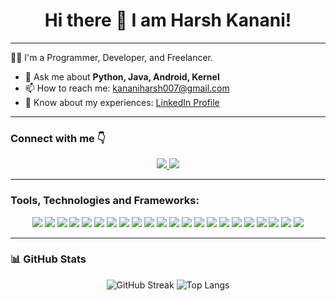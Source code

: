 
<h1 align="center">Hi there 👋 I am Harsh Kanani!</h1>

---

🧑‍💻 I'm a Programmer, Developer, and Freelancer.
- 💬 Ask me about **Python, Java, Android, Kernel**
- 📫 How to reach me: [kananiharsh007@gmail.com](mailto:kananiharsh007@gmail.com)
- 💼 Know about my experiences: [LinkedIn Profile](https://www.linkedin.com/in/harsh-kanani)

---

### Connect with me 👇

<p align="center">
  <a href="mailto:kananiharsh007@gmail.com">
    <img src="https://img.shields.io/badge/Gmail-D14836?style=for-the-badge&logo=gmail&logoColor=white" />
  </a>
  <a href="https://www.linkedin.com/in/harsh-kanani">
    <img src="https://img.shields.io/badge/LinkedIn-0A66C2?style=for-the-badge&logo=linkedin&logoColor=white" />
  </a>
</p>

---

### Tools, Technologies and Frameworks:

<p align="center">
  <img src="https://img.shields.io/badge/C-A8B9CC?style=for-the-badge&logo=c&logoColor=white" />
  <img src="https://img.shields.io/badge/C++-00599C?style=for-the-badge&logo=c%2B%2B&logoColor=white" />
  <img src="https://img.shields.io/badge/Java-007396?style=for-the-badge&logo=java&logoColor=white" />
  <img src="https://img.shields.io/badge/Kotlin-007396?style=for-the-badge&logo=kotlin&logoColor=white" />
  <img src="https://img.shields.io/badge/MS_SQL_Server-CC2927?style=for-the-badge&logo=microsoft-sql-server&logoColor=white" />
  <img src="https://img.shields.io/badge/Android_SDK-3DDC84?style=for-the-badge&logo=android&logoColor=white" />
  <img src="https://img.shields.io/badge/Android_NDK-3DDC84?style=for-the-badge&logo=android&logoColor=white" />
  <img src="https://img.shields.io/badge/Firebase-FFCA28?style=for-the-badge&logo=firebase&logoColor=black" />
  <img src="https://img.shields.io/badge/JavaScript-F7DF1E?style=for-the-badge&logo=javascript&logoColor=black" />
  <img src="https://img.shields.io/badge/Angular_JS-DD0031?style=for-the-badge&logo=angularjs&logoColor=white" />
  <img src="https://img.shields.io/badge/React_JS-61DAFB?style=for-the-badge&logo=react&logoColor=black" />
  <img src="https://img.shields.io/badge/Node_JS-339933?style=for-the-badge&logo=node.js&logoColor=white" />
  <img src="https://img.shields.io/badge/PHP-777BB4?style=for-the-badge&logo=php&logoColor=white" />
  <img src="https://img.shields.io/badge/Postman-FF6C37?style=for-the-badge&logo=postman&logoColor=white" />
  <img src="https://img.shields.io/badge/Python-3776AB?style=for-the-badge&logo=python&logoColor=white" />
  <img src="https://img.shields.io/badge/Embedded_C-000000?style=for-the-badge&logo=c&logoColor=white" />
  <img src="https://img.shields.io/badge/Assembly-6E4C13?style=for-the-badge&logoColor=white" />
  <img src="https://img.shields.io/badge/PLC-FF6F00?style=for-the-badge&logo=automation&logoColor=white" />
  <img src="https://img.shields.io/badge/Arduino-00979D?style=for-the-badge&logo=arduino&logoColor=white" />
  <img src="https://img.shields.io/badge/Git/GitHub-181717?style=for-the-badge&logo=github&logoColor=white" />
  <img src="https://img.shields.io/badge/LaTeX-008080?style=for-the-badge&logo=latex&logoColor=white" />
  <img src="https://img.shields.io/badge/Linux-FCC624?style=for-the-badge&logo=linux&logoColor=black" />
</p>

---

### 📊 GitHub Stats

<p align="center">
  <img src="https://github-readme-streak-stats.herokuapp.com?user=Harshkanani&theme=tokyonight&date_format=M%20j%5B%2C%20Y%5D" alt="GitHub Streak" />
  <img src="https://github-readme-stats.vercel.app/api/top-langs/?username=Harshkanani&layout=compact&langs_count=8&theme=tokyonight" alt="Top Langs" />
</p>
